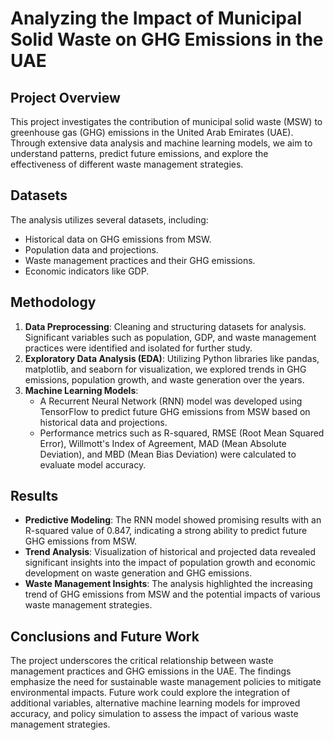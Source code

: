 # Analyzing the Impact of Municipal Solid Waste on GHG Emissions in the UAE

## Project Overview

This project investigates the contribution of municipal solid waste (MSW) to greenhouse gas (GHG) emissions in the United Arab Emirates (UAE). Through extensive data analysis and machine learning models, we aim to understand patterns, predict future emissions, and explore the effectiveness of different waste management strategies.

## Datasets

The analysis utilizes several datasets, including:
- Historical data on GHG emissions from MSW.
- Population data and projections.
- Waste management practices and their GHG emissions.
- Economic indicators like GDP.

## Methodology

1. **Data Preprocessing**: Cleaning and structuring datasets for analysis. Significant variables such as population, GDP, and waste management practices were identified and isolated for further study.
2. **Exploratory Data Analysis (EDA)**: Utilizing Python libraries like pandas, matplotlib, and seaborn for visualization, we explored trends in GHG emissions, population growth, and waste generation over the years.
3. **Machine Learning Models**: 
   - A Recurrent Neural Network (RNN) model was developed using TensorFlow to predict future GHG emissions from MSW based on historical data and projections.
   - Performance metrics such as R-squared, RMSE (Root Mean Squared Error), Willmott's Index of Agreement, MAD (Mean Absolute Deviation), and MBD (Mean Bias Deviation) were calculated to evaluate model accuracy.

## Results

- **Predictive Modeling**: The RNN model showed promising results with an R-squared value of 0.847, indicating a strong ability to predict future GHG emissions from MSW.
- **Trend Analysis**: Visualization of historical and projected data revealed significant insights into the impact of population growth and economic development on waste generation and GHG emissions.
- **Waste Management Insights**: The analysis highlighted the increasing trend of GHG emissions from MSW and the potential impacts of various waste management strategies.

## Conclusions and Future Work

The project underscores the critical relationship between waste management practices and GHG emissions in the UAE. The findings emphasize the need for sustainable waste management policies to mitigate environmental impacts. Future work could explore the integration of additional variables, alternative machine learning models for improved accuracy, and policy simulation to assess the impact of various waste management strategies.



